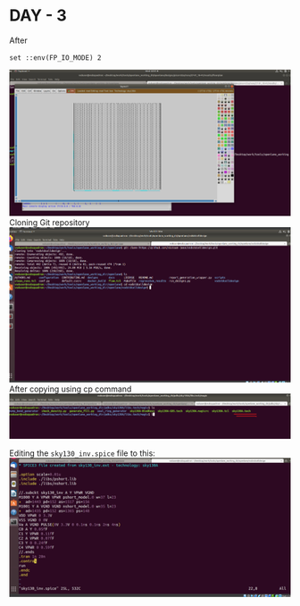 # **DAY - 3**



After
```
set ::env(FP_IO_MODE) 2
```
![oops](assets/screenshots/Day-3/new_floor.png)
Cloning Git repository
![oops](assets/screenshots/Day-3/git.png)
After copying using cp command 
![oopps](assets/screenshots/Day-3/cp.png)

Editing the `sky130_inv.spice` file to this:
![oopps](assets/screenshots/Day-3/got_em.png)
